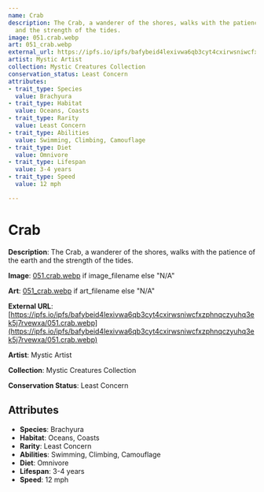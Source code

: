 ```yaml
---
name: Crab
description: The Crab, a wanderer of the shores, walks with the patience of the earth
  and the strength of the tides.
image: 051.crab.webp
art: 051_crab.webp
external_url: https://ipfs.io/ipfs/bafybeid4lexivwa6qb3cyt4cxirwsniwcfxzphnqczyuhq3ek5j7rvewxa/051.crab.webp
artist: Mystic Artist
collection: Mystic Creatures Collection
conservation_status: Least Concern
attributes:
- trait_type: Species
  value: Brachyura
- trait_type: Habitat
  value: Oceans, Coasts
- trait_type: Rarity
  value: Least Concern
- trait_type: Abilities
  value: Swimming, Climbing, Camouflage
- trait_type: Diet
  value: Omnivore
- trait_type: Lifespan
  value: 3-4 years
- trait_type: Speed
  value: 12 mph

---
```


# Crab

**Description**: The Crab, a wanderer of the shores, walks with the patience of the earth and the strength of the tides.

**Image**: [051.crab.webp](./051.crab.webp) if image_filename else "N/A"

**Art**: [051_crab.webp](./051_crab.webp) if art_filename else "N/A"

**External URL**: [https://ipfs.io/ipfs/bafybeid4lexivwa6qb3cyt4cxirwsniwcfxzphnqczyuhq3ek5j7rvewxa/051.crab.webp](https://ipfs.io/ipfs/bafybeid4lexivwa6qb3cyt4cxirwsniwcfxzphnqczyuhq3ek5j7rvewxa/051.crab.webp)

**Artist**: Mystic Artist

**Collection**: Mystic Creatures Collection

**Conservation Status**: Least Concern

## Attributes
- **Species**: Brachyura
- **Habitat**: Oceans, Coasts
- **Rarity**: Least Concern
- **Abilities**: Swimming, Climbing, Camouflage
- **Diet**: Omnivore
- **Lifespan**: 3-4 years
- **Speed**: 12 mph
